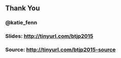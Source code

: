 ##  Thank You

### @katie_fenn
### Slides: http://tinyurl.com/btjp2015
### Source: http://tinyurl.com/btjp2015-source
